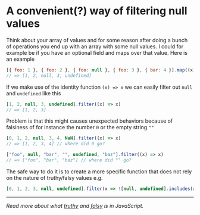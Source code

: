 # A convenient(?) way of filtering null values
Think about your array of values and for some reason after doing a bunch of operations you end up with an array with some null values. I could for example be if you have an optional field and maps over that value. Here is an example
```JavaScript
[{ foo: 1 }, { foo: 2 }, { foo: null }, { foo: 3 }, { bar: 4 }].map((x) => x.foo);
// => [1, 2, null, 3, undefined]
```

If we make use of the identity function `(x) => x` we can easily filter out `null` and `undefined` like this
```JavaScript
[1, 2, null, 3, undefined].filter((x) => x)
// => [1, 2, 3]
```

Problem is that this might causes unexpected behaviors because of falsiness of for instance the number `0` or the empty string `""`

```JavaScript
[0, 1, 2, null, 3, 4, NaN].filter((x) => x)
// => [1, 2, 3, 4] // where did 0 go?

["foo", null, "bar", "", undefined, "baz"].filter((x) => x)
// => ["foo", "bar", "baz"] // where did "" go?
```

The safe way to do it is to create a more specific function that does not rely on the nature of truthy/falsy values e.g.
```JavaScript
[0, 1, 2, 3, null, undefined].filter(x => ![null, undefined].includes(x))
```

---

_Read more about what [truthy](https://developer.mozilla.org/en-US/docs/Glossary/Truthy) and [falsy](https://developer.mozilla.org/en-US/docs/Glossary/Falsy) is in JavaScript._
